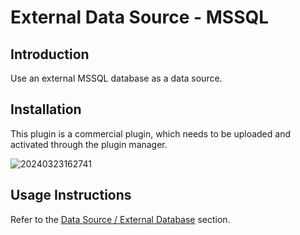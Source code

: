 # External Data Source - MSSQL

<PluginInfo commercial="true" name="data-source-external-mssql"></PluginInfo>

## Introduction

Use an external MSSQL database as a data source.

## Installation

This plugin is a commercial plugin, which needs to be uploaded and activated through the plugin manager.

![20240323162741](https://static-docs.nocobase.com/20240323162741.png)

## Usage Instructions

Refer to the [Data Source / External Database](/handbook/data-source-manager/external-database) section.